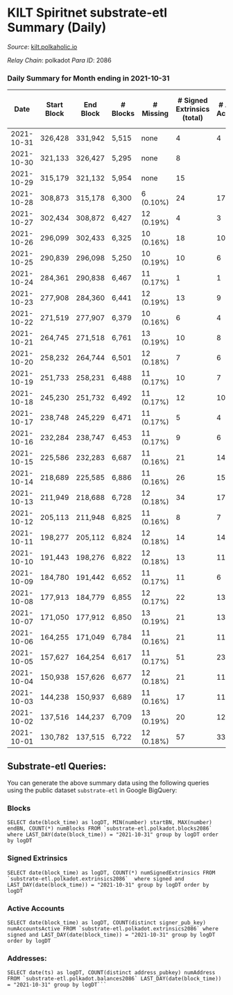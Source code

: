 # KILT Spiritnet substrate-etl Summary (Daily)

_Source_: [kilt.polkaholic.io](https://kilt.polkaholic.io)

*Relay Chain*: polkadot
*Para ID*: 2086



### Daily Summary for Month ending in 2021-10-31


| Date | Start Block | End Block | # Blocks | # Missing | # Signed Extrinsics (total) | # Active Accounts | # Addresses with Balances | # Events | # Transfers | # XCM Transfers In | # XCM Transfers Out |
| ---- | ----------- | --------- | -------- | --------- | --------------------------- | ----------------- | ------------------------- | -------- | ----------- | ------------------ | ------------------- |
| 2021-10-31 | 326,428 | 331,942 | 5,515 | none  | 4 | 4 | 320 | 57,358 |   |   |   |
| 2021-10-30 | 321,133 | 326,427 | 5,295 | none  | 8 |  | 320 | 57,785 |   |   |   |
| 2021-10-29 | 315,179 | 321,132 | 5,954 | none  | 15 |  | 320 | 58,273 | 2 ($1,223,247) |   |   |
| 2021-10-28 | 308,873 | 315,178 | 6,300 | 6 (0.10%) | 24 | 17 | 320 | 60,287 | 3 ($869,935) |   |   |
| 2021-10-27 | 302,434 | 308,872 | 6,427 | 12 (0.19%) | 4 | 3 |  | 61,165 |   |   |   |
| 2021-10-26 | 296,099 | 302,433 | 6,325 | 10 (0.16%) | 18 | 10 |  | 61,591 |   |   |   |
| 2021-10-25 | 290,839 | 296,098 | 5,250 | 10 (0.19%) | 10 | 6 |  | 51,961 | 2 ($257,230) |   |   |
| 2021-10-24 | 284,361 | 290,838 | 6,467 | 11 (0.17%) | 1 | 1 |  | 60,940 |   |   |   |
| 2021-10-23 | 277,908 | 284,360 | 6,441 | 12 (0.19%) | 13 | 9 |  | 60,854 |   |   |   |
| 2021-10-22 | 271,519 | 277,907 | 6,379 | 10 (0.16%) | 6 | 4 |  | 60,222 | 1 ($249,072) |   |   |
| 2021-10-21 | 264,745 | 271,518 | 6,761 | 13 (0.19%) | 10 | 8 |  | 63,725 | 4 ($482,994) |   |   |
| 2021-10-20 | 258,232 | 264,744 | 6,501 | 12 (0.18%) | 7 | 6 |  | 61,350 |   |   |   |
| 2021-10-19 | 251,733 | 258,231 | 6,488 | 11 (0.17%) | 10 | 7 |  | 60,961 | 3 ($1,426,607) |   |   |
| 2021-10-18 | 245,230 | 251,732 | 6,492 | 11 (0.17%) | 12 | 10 |  | 61,010 |   |   |   |
| 2021-10-17 | 238,748 | 245,229 | 6,471 | 11 (0.17%) | 5 | 4 |  | 60,753 |   |   |   |
| 2021-10-16 | 232,284 | 238,747 | 6,453 | 11 (0.17%) | 9 | 6 |  | 60,583 |   |   |   |
| 2021-10-15 | 225,586 | 232,283 | 6,687 | 11 (0.16%) | 21 | 14 |  | 60,936 | 8 ($60,300,793) |   |   |
| 2021-10-14 | 218,689 | 225,585 | 6,886 | 11 (0.16%) | 26 | 15 |  | 60,310 | 5 ($24,619,345) |   |   |
| 2021-10-13 | 211,949 | 218,688 | 6,728 | 12 (0.18%) | 34 | 17 |  | 57,768 | 5 ($1,858,479) |   |   |
| 2021-10-12 | 205,113 | 211,948 | 6,825 | 11 (0.16%) | 8 | 7 |  | 57,499 |   |   |   |
| 2021-10-11 | 198,277 | 205,112 | 6,824 | 12 (0.18%) | 14 | 14 |  | 55,382 |   |   |   |
| 2021-10-10 | 191,443 | 198,276 | 6,822 | 12 (0.18%) | 13 | 11 |  | 54,236 |   |   |   |
| 2021-10-09 | 184,780 | 191,442 | 6,652 | 11 (0.17%) | 11 | 6 |  | 52,468 |   |   |   |
| 2021-10-08 | 177,913 | 184,779 | 6,855 | 12 (0.17%) | 22 | 13 |  | 52,511 | 2 ($1,176,199) |   |   |
| 2021-10-07 | 171,050 | 177,912 | 6,850 | 13 (0.19%) | 21 | 13 |  | 50,407 | 3 ($207,011) |   |   |
| 2021-10-06 | 164,255 | 171,049 | 6,784 | 11 (0.16%) | 21 | 11 |  | 48,553 |   |   |   |
| 2021-10-05 | 157,627 | 164,254 | 6,617 | 11 (0.17%) | 51 | 23 |  | 44,492 |   |   |   |
| 2021-10-04 | 150,938 | 157,626 | 6,677 | 12 (0.18%) | 21 | 11 |  | 40,178 |   |   |   |
| 2021-10-03 | 144,238 | 150,937 | 6,689 | 11 (0.16%) | 17 | 11 |  | 37,952 |   |   |   |
| 2021-10-02 | 137,516 | 144,237 | 6,709 | 13 (0.19%) | 20 | 12 |  | 36,519 |   |   |   |
| 2021-10-01 | 130,782 | 137,515 | 6,722 | 12 (0.18%) | 57 | 33 |  | 30,589 |   |   |   |

## Substrate-etl Queries:
You can generate the above summary data using the following queries using the public dataset `substrate-etl` in Google BigQuery:


### Blocks
```
SELECT date(block_time) as logDT, MIN(number) startBN, MAX(number) endBN, COUNT(*) numBlocks FROM `substrate-etl.polkadot.blocks2086`  where LAST_DAY(date(block_time)) = "2021-10-31" group by logDT order by logDT
```


### Signed Extrinsics
```
SELECT date(block_time) as logDT, COUNT(*) numSignedExtrinsics FROM `substrate-etl.polkadot.extrinsics2086`  where signed and LAST_DAY(date(block_time)) = "2021-10-31" group by logDT order by logDT
```


### Active Accounts
```
SELECT date(block_time) as logDT, COUNT(distinct signer_pub_key) numAccountsActive FROM `substrate-etl.polkadot.extrinsics2086` where signed and LAST_DAY(date(block_time)) = "2021-10-31" group by logDT order by logDT
```


### Addresses:
```
SELECT date(ts) as logDT, COUNT(distinct address_pubkey) numAddress FROM `substrate-etl.polkadot.balances2086` LAST_DAY(date(block_time)) = "2021-10-31" group by logDT```

